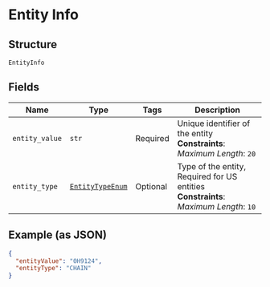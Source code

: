 
# Entity Info

## Structure

`EntityInfo`

## Fields

| Name | Type | Tags | Description |
|  --- | --- | --- | --- |
| `entity_value` | `str` | Required | Unique identifier of the entity<br>**Constraints**: *Maximum Length*: `20` |
| `entity_type` | [`EntityTypeEnum`](../../doc/models/entity-type-enum.md) | Optional | Type of the entity, Required for US entities<br>**Constraints**: *Maximum Length*: `10` |

## Example (as JSON)

```json
{
  "entityValue": "0H9124",
  "entityType": "CHAIN"
}
```

